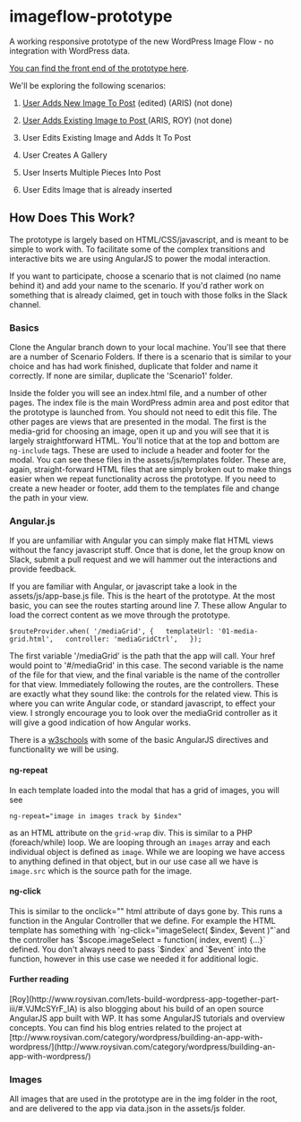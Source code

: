 imageflow-prototype
===================

A working responsive prototype of the new WordPress Image Flow - no integration with WordPress data.

[You can find the front end of the prototype here](http://flow.teamadesign.net/).

We'll be exploring the following scenarios:

1. [User Adds New Image To Post](http://flow.teamadesign.net/scenario1/) (edited) (ARIS) (not done)

2. [User Adds Existing Image to Post ](http://flow.teamadesign.net/scenario2/)(ARIS, ROY) (not done)

3. User Edits Existing Image and Adds It To Post

4. User Creates A Gallery

5. User Inserts Multiple Pieces Into Post

6. User Edits Image that is already inserted

<h2>How Does This Work?</h2>
The prototype is largely based on HTML/CSS/javascript, and is meant to be simple to work with. To facilitate some of the complex transitions and interactive bits we are using AngularJS to power the modal interaction.

If you want to participate, choose a scenario that is not claimed (no name behind it) and add your name to the scenario. If you'd rather work on something that is already claimed, get in touch with those folks in the Slack channel.

<h3>Basics</h3>
Clone the Angular branch down to your local machine. You'll see that there are a number of Scenario Folders. If there is a scenario that is similar to your choice and has had work finished, duplicate that folder and name it correctly. If none are similar, duplicate the 'Scenario1' folder.

Inside the folder you will see an index.html file, and a number of other pages. The index file is the main WordPress admin area and post editor that the prototype is launched from. You should not need to edit this file. The other pages are views that are presented in the modal. The first is the media-grid for choosing an image, open it up and you will see that it is largely straightforward HTML. You'll notice that at the top and bottom are <code>ng-include</code> tags. These are used to include a header and footer for the modal. You can see these files in the assets/js/templates folder. These are, again, straight-forward HTML files that are simply broken out to make things easier when we repeat functionality across the prototype. If you need to create a new header or footer, add them to the templates file and change the path in your view.

<h3>Angular.js</h3>
If you are unfamiliar with Angular you can simply make flat HTML views without the fancy javascript stuff. Once that is done, let the group know on Slack, submit a pull request and we will hammer out the interactions and provide feedback.

If you are familiar with Angular, or javascript take a look in the assets/js/app-base.js file. This is the heart of the prototype. At the most basic, you can see the routes starting around line 7. These allow Angular to load the correct content as we move through the prototype.

`
$routeProvider.when( '/mediaGrid', {  
	templateUrl: '01-media-grid.html',  
	controller: 'mediaGridCtrl',  
});
`

The first variable '/mediaGrid' is the path that the app will call. Your href would point to '#/mediaGrid' in this case. The second variable is the name of the file for that view, and the final variable is the name of the controller for that view. Immediately following the routes, are the controllers. These are exactly what they sound like: the controls for the related view. This is where you can write Angular code, or standard javascript, to effect your view. I strongly encourage you to look over the mediaGrid controller as it will give a good indication of how Angular works.  
  
There is a [w3schools](http://www.w3schools.com/angular/angular_directives.asp) with some of the basic AngularJS directives and functionality we will be using. 

<h4>ng-repeat</h4>
In each template loaded into the modal that has a grid of images, you will see  

`ng-repeat="image in images track by $index"`  

as an HTML attribute on the `grid-wrap` div. This is similar to a PHP (foreach/while) loop. We are looping through an `images` array and each individual object is defined as `image`. While we are looping we have access to anything defined in that object, but in our use case all we have is `image.src` which is the source path for the image.  
  
<h4>ng-click</h4>
This is similar to the onclick="" html attribute of days gone by. This runs a function in the Angular Controller that we define. For example the HTML template has something with `ng-click="imageSelect( $index, $event )"`and the controller has `$scope.imageSelect = function( index, event) {...}` defined. You don't always need to pass `$index` and `$event` into the function, however in this use case we needed it for additional logic.
  
<h4>Further reading</h4>
[Roy](http://www.roysivan.com/lets-build-wordpress-app-together-part-iii/#.VJMcSYrF_IA) is also blogging about his build of an open source AngularJS app built with WP. It has some AngularJS tutorials and overview concepts. You can find his blog entries related to the project at [ttp://www.roysivan.com/category/wordpress/building-an-app-with-wordpress/](http://www.roysivan.com/category/wordpress/building-an-app-with-wordpress/)


<h3>Images</h3>
All images that are used in the prototype are in the img folder in the root, and are delivered to the app via data.json in the assets/js folder.